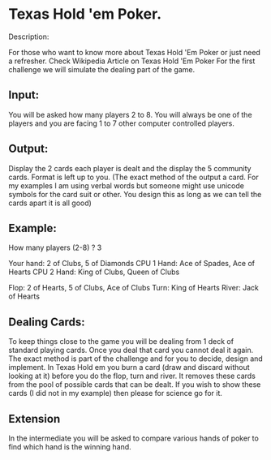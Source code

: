 # Texas Hold 'em Poker.
Description:

For those who want to know more about Texas Hold 'Em Poker or just need a refresher. Check Wikipedia Article on Texas Hold 'Em Poker For the first challenge we will simulate the dealing part of the game.

## Input:
You will be asked how many players 2 to 8. You will always be one of the players and you are facing 1 to 7 other computer controlled players.

## Output:
Display the 2 cards each player is dealt and the display the 5 community cards. Format is left up to you. (The exact method of the output a card. For my examples I am using verbal words but someone might use unicode symbols for the card suit or other. You design this as long as we can tell the cards apart it is all good)

## Example:
How many players (2-8) ? 3

Your hand: 2 of Clubs, 5 of Diamonds
CPU 1 Hand: Ace of Spades, Ace of Hearts
CPU 2 Hand: King of Clubs, Queen of Clubs

Flop: 2 of Hearts, 5 of Clubs, Ace of Clubs
Turn: King of Hearts
River: Jack of Hearts

## Dealing Cards:
To keep things close to the game you will be dealing from 1 deck of standard playing cards. Once you deal that card you cannot deal it again. The exact method is part of the challenge and for you to decide, design and implement. In Texas Hold em you burn a card (draw and discard without looking at it) before you do the flop, turn and river. It removes these cards from the pool of possible cards that can be dealt. If you wish to show these cards (I did not in my example) then please for science go for it.

## Extension
In the intermediate you will be asked to compare various hands of poker to find which hand is the winning hand.
